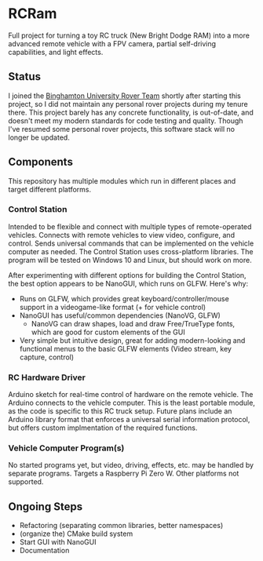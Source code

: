 # RCRam
Full project for turning a toy RC truck (New Bright Dodge RAM) into a more advanced remote vehicle with a FPV camera, partial self-driving capabilities, and light effects.

## Status

I joined the [Binghamton University Rover Team](https://github.com/BinghamtonRover) shortly after starting this project, so I did not maintain any personal rover projects during my tenure there. This project barely has any concrete functionality, is out-of-date, and doesn't meet my modern standards for code testing and quality. Though I've resumed some personal rover projects, this software stack will no longer be updated.

## Components
This repository has multiple modules which run in different places and target different platforms.
### Control Station
Intended to be flexible and connect with multiple types of remote-operated vehicles. Connects with remote vehicles to view video, configure, and control. Sends universal commands that can be implemented on the vehicle computer as needed. The Control Station uses cross-platform libraries. The program will be tested on Windows 10 and Linux, but should work on more.

After experimenting with different options for building the Control Station, the best option appears to be NanoGUI, which runs on GLFW. Here's why:
* Runs on GLFW, which provides great keyboard/controller/mouse support in a videogame-like format (+ for vehicle control)
* NanoGUI has useful/common dependencies (NanoVG, GLFW)
    * NanoVG can draw shapes, load and draw Free/TrueType fonts, which are good for custom elements of the GUI
* Very simple but intuitive design, great for adding modern-looking and functional menus to the basic GLFW elements (Video stream, key capture, control)
### RC Hardware Driver
Arduino sketch for real-time control of hardware on the remote vehicle. The Arduino connects to the vehicle computer. This is the least portable module, as the code is specific to this RC truck setup. Future plans include an Arduino library format that enforces a universal serial information protocol, but offers custom implmentation of the required functions.
### Vehicle Computer Program(s)
No started programs yet, but video, driving, effects, etc. may be handled by separate programs. Targets a Raspberry Pi Zero W. Other platforms not supported.
## Ongoing Steps
* Refactoring (separating common libraries, better namespaces)
* (organize the) CMake build system
* Start GUI with NanoGUI
* Documentation
